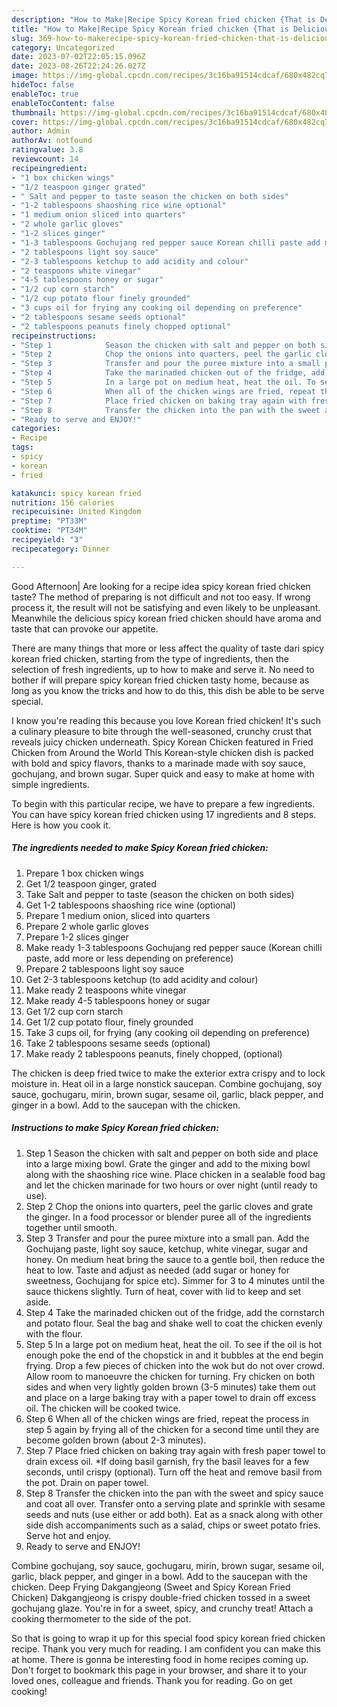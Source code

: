 ```yaml
---
description: "How to Make|Recipe Spicy Korean fried chicken {That is Delicious"
title: "How to Make|Recipe Spicy Korean fried chicken {That is Delicious"
slug: 369-how-to-makerecipe-spicy-korean-fried-chicken-that-is-delicious
category: Uncategorized
date: 2023-07-02T22:05:15.096Z
date: 2023-08-26T22:24:26.027Z
image: https://img-global.cpcdn.com/recipes/3c16ba91514cdcaf/680x482cq70/spicy-korean-fried-chicken-recipe-main-photo.jpg
hideToc: false
enableToc: true
enableTocContent: false
thumbnail: https://img-global.cpcdn.com/recipes/3c16ba91514cdcaf/680x482cq70/spicy-korean-fried-chicken-recipe-main-photo.jpg
cover: https://img-global.cpcdn.com/recipes/3c16ba91514cdcaf/680x482cq70/spicy-korean-fried-chicken-recipe-main-photo.jpg
author: Admin
authorAv: notfound
ratingvalue: 3.8
reviewcount: 14
recipeingredient:
- "1 box chicken wings"
- "1/2 teaspoon ginger grated"
- " Salt and pepper to taste season the chicken on both sides"
- "1-2 tablespoons shaoshing rice wine optional"
- "1 medium onion sliced into quarters"
- "2 whole garlic gloves"
- "1-2 slices ginger"
- "1-3 tablespoons Gochujang red pepper sauce Korean chilli paste add more or less depending on preference"
- "2 tablespoons light soy sauce"
- "2-3 tablespoons ketchup to add acidity and colour"
- "2 teaspoons white vinegar"
- "4-5 tablespoons honey or sugar"
- "1/2 cup corn starch"
- "1/2 cup potato flour finely grounded"
- "3 cups oil for frying any cooking oil depending on preference"
- "2 tablespoons sesame seeds optional"
- "2 tablespoons peanuts finely chopped optional"
recipeinstructions:
- "Step 1            Season the chicken with salt and pepper on both side and place into a large mixing bowl. Grate the ginger and add to the mixing bowl along with the shaoshing rice wine. Place chicken in a sealable food bag and let the chicken marinade for two hours or over night (until ready to use)."
- "Step 2            Chop the onions into quarters, peel the garlic cloves and grate the ginger. In a food processor or blender puree all of the ingredients together until smooth."
- "Step 3            Transfer and pour the puree mixture into a small pan. Add the Gochujang paste, light soy sauce, ketchup, white vinegar, sugar and honey. On medium heat bring the sauce to a gentle boil, then reduce the heat to low. Taste and adjust as needed (add sugar or honey for sweetness, Gochujang for spice etc). Simmer for 3 to 4 minutes until the sauce thickens slightly. Turn of heat, cover with lid to keep and set aside."
- "Step 4            Take the marinaded chicken out of the fridge, add the cornstarch and potato flour. Seal the bag and shake well to coat the chicken evenly with the flour."
- "Step 5            In a large pot on medium heat, heat the oil. To see if the oil is hot enough poke the end of the chopstick in and it bubbles at the end begin frying. Drop a few pieces of chicken into the wok but do not over crowd. Allow room to manoeuvre the chicken for turning. Fry chicken on both sides and when very lightly golden brown (3-5 minutes) take them out and place on a large baking tray with a paper towel to drain off excess oil. The chicken will be cooked twice."
- "Step 6            When all of the chicken wings are fried, repeat the process in step 5 again by frying all of the chicken for a second time until they are become golden brown (about 2-3 minutes)."
- "Step 7            Place fried chicken on baking tray again with fresh paper towel to drain excess oil. *If doing basil garnish, fry the basil leaves for a few seconds, until crispy (optional). Turn off the heat and remove basil from the pot. Drain on paper towel."
- "Step 8            Transfer the chicken into the pan with the sweet and spicy sauce and coat all over. Transfer onto a serving plate and sprinkle with sesame seeds and nuts (use either or add both). Eat as a snack along with other side dish accompaniments such as a salad, chips or sweet potato fries. Serve hot and enjoy."
- "Ready to serve and ENJOY!"
categories:
- Recipe
tags:
- spicy
- korean
- fried

katakunci: spicy korean fried 
nutrition: 156 calories
recipecuisine: United Kingdom
preptime: "PT33M"
cooktime: "PT34M"
recipeyield: "3"
recipecategory: Dinner

---
```



Good Afternoon| Are looking for a recipe idea spicy korean fried chicken taste? The method of preparing is not difficult and not too easy. If wrong process it, the result will not be satisfying and even likely to be unpleasant. Meanwhile the delicious spicy korean fried chicken should have aroma and taste that can provoke our appetite.






There are many things that more or less affect the quality of taste dari spicy korean fried chicken, starting from the type of ingredients, then the selection of fresh ingredients, up to how to make and serve it. No need to bother if will prepare spicy korean fried chicken tasty home, because as long as you know the tricks and how to do this, this dish be able to be serve  special.


I know you&#39;re reading this because you love Korean fried chicken! It&#39;s such a culinary pleasure to bite through the well-seasoned, crunchy crust that reveals juicy chicken underneath. Spicy Korean Chicken featured in Fried Chicken from Around the World This Korean-style chicken dish is packed with bold and spicy flavors, thanks to a marinade made with soy sauce, gochujang, and brown sugar. Super quick and easy to make at home with simple ingredients.


To begin with this particular recipe, we have to prepare a few ingredients. You can have spicy korean fried chicken using 17 ingredients and 8 steps. Here is how you cook it.

<!--inarticleads1-->

##### The ingredients needed to make Spicy Korean fried chicken:

1. Prepare 1 box chicken wings
1. Get 1/2 teaspoon ginger, grated
1. Take  Salt and pepper to taste (season the chicken on both sides)
1. Get 1-2 tablespoons shaoshing rice wine (optional)
1. Prepare 1 medium onion, sliced into quarters
1. Prepare 2 whole garlic gloves
1. Prepare 1-2 slices ginger
1. Make ready 1-3 tablespoons Gochujang red pepper sauce (Korean chilli paste, add more or less depending on preference)
1. Prepare 2 tablespoons light soy sauce
1. Get 2-3 tablespoons ketchup (to add acidity and colour)
1. Make ready 2 teaspoons white vinegar
1. Make ready 4-5 tablespoons honey or sugar
1. Get 1/2 cup corn starch
1. Get 1/2 cup potato flour, finely grounded
1. Take 3 cups oil, for frying (any cooking oil depending on preference)
1. Take 2 tablespoons sesame seeds (optional)
1. Make ready 2 tablespoons peanuts, finely chopped, (optional)


The chicken is deep fried twice to make the exterior extra crispy and to lock moisture in. Heat oil in a large nonstick saucepan. Combine gochujang, soy sauce, gochugaru, mirin, brown sugar, sesame oil, garlic, black pepper, and ginger in a bowl. Add to the saucepan with the chicken. 

<!--inarticleads2-->

##### Instructions to make Spicy Korean fried chicken:

1. Step 1            Season the chicken with salt and pepper on both side and place into a large mixing bowl. Grate the ginger and add to the mixing bowl along with the shaoshing rice wine. Place chicken in a sealable food bag and let the chicken marinade for two hours or over night (until ready to use).
1. Step 2            Chop the onions into quarters, peel the garlic cloves and grate the ginger. In a food processor or blender puree all of the ingredients together until smooth.
1. Step 3            Transfer and pour the puree mixture into a small pan. Add the Gochujang paste, light soy sauce, ketchup, white vinegar, sugar and honey. On medium heat bring the sauce to a gentle boil, then reduce the heat to low. Taste and adjust as needed (add sugar or honey for sweetness, Gochujang for spice etc). Simmer for 3 to 4 minutes until the sauce thickens slightly. Turn of heat, cover with lid to keep and set aside.
1. Step 4            Take the marinaded chicken out of the fridge, add the cornstarch and potato flour. Seal the bag and shake well to coat the chicken evenly with the flour.
1. Step 5            In a large pot on medium heat, heat the oil. To see if the oil is hot enough poke the end of the chopstick in and it bubbles at the end begin frying. Drop a few pieces of chicken into the wok but do not over crowd. Allow room to manoeuvre the chicken for turning. Fry chicken on both sides and when very lightly golden brown (3-5 minutes) take them out and place on a large baking tray with a paper towel to drain off excess oil. The chicken will be cooked twice.
1. Step 6            When all of the chicken wings are fried, repeat the process in step 5 again by frying all of the chicken for a second time until they are become golden brown (about 2-3 minutes).
1. Step 7            Place fried chicken on baking tray again with fresh paper towel to drain excess oil. *If doing basil garnish, fry the basil leaves for a few seconds, until crispy (optional). Turn off the heat and remove basil from the pot. Drain on paper towel.
1. Step 8            Transfer the chicken into the pan with the sweet and spicy sauce and coat all over. Transfer onto a serving plate and sprinkle with sesame seeds and nuts (use either or add both). Eat as a snack along with other side dish accompaniments such as a salad, chips or sweet potato fries. Serve hot and enjoy.
1. Ready to serve and ENJOY!

Combine gochujang, soy sauce, gochugaru, mirin, brown sugar, sesame oil, garlic, black pepper, and ginger in a bowl. Add to the saucepan with the chicken. Deep Frying Dakgangjeong (Sweet and Spicy Korean Fried Chicken) Dakgangjeong is crispy double-fried chicken tossed in a sweet gochujang glaze. You&#39;re in for a sweet, spicy, and crunchy treat! Attach a cooking thermometer to the side of the pot. 

So that is going to wrap it up for this special food spicy korean fried chicken recipe. Thank you very much for reading. I am confident you can make this at home. There is gonna be interesting food in home recipes coming up. Don't forget to bookmark this page in your browser, and share it to your loved ones, colleague and friends. Thank you for reading. Go on get cooking!
